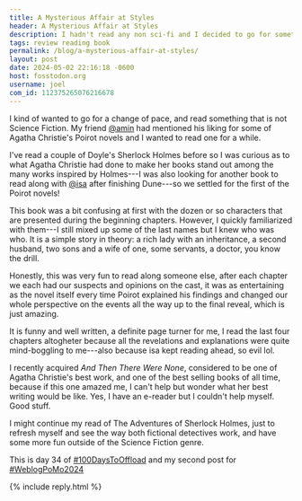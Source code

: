 ```yaml
---
title: A Mysterious Affair at Styles
header: A Mysterious Affair at Styles
description: I hadn't read any non sci-fi and I decided to go for something different. Here are my thoughts on this classic detective story!
tags: review reading book
permalink: /blog/a-mysterious-affair-at-styles/
layout: post
date: 2024-05-02 22:16:18 -0600
host: fosstodon.org
username: joel
com_id: 112375265076216678
---
```


I kind of wanted to go for a change of pace, and read something that is not Science Fiction. My friend [@amin](https://alpha.polymaths.social) had mentioned his liking for some of Agatha Christie's Poirot novels and I wanted to read one for a while.

I've read a couple of Doyle's Sherlock Holmes before so I was curious as to what Agatha Christie had done to make her books stand out among the many works inspired by Holmes---I was also looking for another book to read along with [@isa](https://citrus.farm/@isa) after finishing Dune---so we settled for the first of the Poirot novels!

This book was a bit confusing at first with the dozen or so characters that are presented during the beginning chapters. However, I quickly familiarized with them---I still mixed up some of the last names but I knew who was who. It is a simple story in theory: a rich lady with an inheritance, a second husband, two sons and a wife of one, some servants, a doctor, you know the drill.

Honestly, this was very fun to read along someone else, after each chapter we each had our suspects and opinions on the cast, it was as entertaining as the novel itself every time Poirot explained his findings and changed our whole perspective on the events all the way up to the final reveal, which is just amazing.

It is funny and well written, a definite page turner for me, I read the last four chapters altogheter because all the revelations and explanations were quite mind-boggling to me---also because isa kept reading ahead, so evil lol.

I recently acquired _And Then There Were None_, considered to be one of Agatha Christie's best work, and one of the best selling books of all time, because if this one amazed me, I can't help but wonder what her best writing would be like. Yes, I have an e-reader but I couldn't help myself. Good stuff.

I might continue my read of The Adventures of Sherlock Holmes, just to refresh myself and see the way both fictional detectives work, and have some more fun outside of the Science Fiction genre.

This is day 34 of [#100DaysToOffload](https://100daystooffload.com) and my second post for [#WeblogPoMo2024](https://weblog.anniegreens.lol/weblog-posting-month-2024)

{% include reply.html %}
